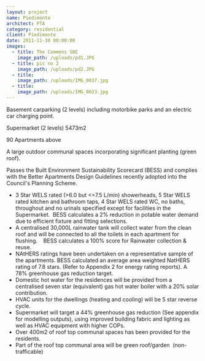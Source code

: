 ```yaml
---
layout: project
name: Piedimonte
architect: PTA
category: residential
client: Piedimonte
date: 2011-11-30 00:00:00
images:
  - title: The Commons SBE
    image_path: /uploads/pd1.JPG
  - title: pic no 2
    image_path: /uploads/pd2.JPG
  - title:
    image_path: /uploads/IMG_0037.jpg
  - title:
    image_path: /uploads/IMG_0023.jpg
---
```



Basement carparking (2 levels) including motorbike parks and an electric car charging point.

Supermarket (2 levels) 5473m2

90 Apartments above

A large outdoor communal spaces incorporating significant planting (green roof).

Passes the Built Environment Sustainability Scorecard (BESS) and complies with the Better Apartments Design Guidelines recently adopted into the Council's Planning Scheme.

* 3 Star WELS rated (&gt;6.0 but &lt;=7.5 L/min) showerheads, 5 Star WELS rated kitchen and bathroom taps, 4 Star WELS rated WC, no baths, throughout and no urinals specified except for facilities in the Supermarket. &nbsp;BESS calculates a 2% reduction in potable water demand due to efficient fixture and fitting selections.&nbsp;
* A centralised 30,000L rainwater tank will collect water from the clean roof and will be connected to all the toilets in each apartment for flushing. &nbsp;&nbsp; BESS calculates a 100% score for Rainwater collection & reuse.
* NAtHERS ratings have been undertaken on a representative sample of the apartments. BESS calculated an average area weighted NatHERS rating of 7.8 stars. (Refer to Appendix 2 for energy rating reports). A 78% greenhouse gas reduction target.
* Domestic hot water for the residences will be provided from a centralised seven star (equivalent) gas hot water boiler with a 20% solar contribution.
* HVAC units for the dwellings (heating and cooling) will be 5 star reverse cycle.
* Supermarket will target a 44% greenhouse gas reduction (See appendix for modelling outputs), using improved building fabric and lighting as well as HVAC equipment with higher COPs.
* Over 400m2 of roof top communal spaces has been provided for the residents.
* Part of the roof top communal area will be green roof/garden &nbsp;(non-trafficable)